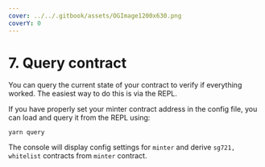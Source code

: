 ```yaml
---
cover: ../../.gitbook/assets/OGImage1200x630.png
coverY: 0
---
```


# 7. Query contract

You can query the current state of your contract to verify if everything worked. The easiest way to do this is via the REPL.&#x20;

If you have properly set your minter contract address in the config file, you can load and query it from the REPL using:

```
yarn query
```

The console will display config settings for `minter` and derive `sg721, whitelist` contracts from `minter` contract.
